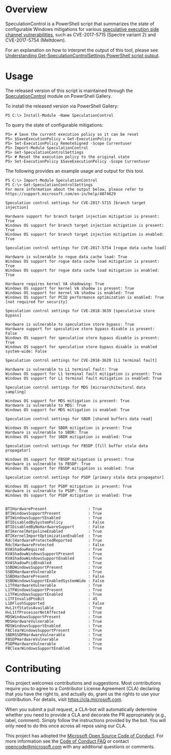 # Overview

SpeculationControl is a PowerShell script that summarizes the state of configurable Windows mitigations for various [speculative execution side channel vulnerabilities](https://blogs.technet.microsoft.com/srd/2018/03/15/mitigating-speculative-execution-side-channel-hardware-vulnerabilities/), such as CVE-2017-5715 (Spectre variant 2) and CVE-2017-5754 (Meltdown).

For an explanation on how to interpret the output of this tool, please see [Understanding Get-SpeculationControlSettings PowerShell script output](https://support.microsoft.com/en-us/help/4074629/understanding-the-output-of-get-speculationcontrolsettings-powershell).

# Usage

The released version of this script is maintained through the [SpeculationControl](https://www.powershellgallery.com/packages/SpeculationControl) module on PowerShell Gallery.

To install the released version via PowerShell Gallery:

```
PS C:\> Install-Module -Name SpeculationControl
```

To query the state of configurable mitigations:

```
PS> # Save the current execution policy so it can be reset
PS> $SaveExecutionPolicy = Get-ExecutionPolicy
PS> Set-ExecutionPolicy RemoteSigned -Scope Currentuser
PS> Import-Module SpeculationControl
PS> Get-SpeculationControlSettings
PS> # Reset the execution policy to the original state
PS> Set-ExecutionPolicy $SaveExecutionPolicy -Scope Currentuser
```

The following provides an example usage and output for this tool.

```
PS C:\> Import-Module SpeculationControl
PS C:\> Get-SpeculationControlSettings
For more information about the output below, please refer to https://support.microsoft.com/en-in/help/4074629

Speculation control settings for CVE-2017-5715 [branch target injection]

Hardware support for branch target injection mitigation is present: True
Windows OS support for branch target injection mitigation is present: True
Windows OS support for branch target injection mitigation is enabled: True

Speculation control settings for CVE-2017-5754 [rogue data cache load]

Hardware is vulnerable to rogue data cache load: True
Windows OS support for rogue data cache load mitigation is present: True
Windows OS support for rogue data cache load mitigation is enabled: True

Hardware requires kernel VA shadowing: True
Windows OS support for kernel VA shadow is present: True
Windows OS support for kernel VA shadow is enabled: True
Windows OS support for PCID performance optimization is enabled: True [not required for security]

Speculation control settings for CVE-2018-3639 [speculative store bypass]

Hardware is vulnerable to speculative store bypass: True
Hardware support for speculative store bypass disable is present: False
Windows OS support for speculative store bypass disable is present: True
Windows OS support for speculative store bypass disable is enabled system-wide: False

Speculation control settings for CVE-2018-3620 [L1 terminal fault]

Hardware is vulnerable to L1 terminal fault: True
Windows OS support for L1 terminal fault mitigation is present: True
Windows OS support for L1 terminal fault mitigation is enabled: True

Speculation control settings for MDS [microarchitectural data sampling]

Windows OS support for MDS mitigation is present: True
Hardware is vulnerable to MDS: True
Windows OS support for MDS mitigation is enabled: True

Speculation control settings for SBDR [shared buffers data read]

Windows OS support for SBDR mitigation is present: True
Hardware is vulnerable to SBDR: True
Windows OS support for SBDR mitigation is enabled: True

Speculation control settings for FBSDP [fill buffer stale data propagator]

Windows OS support for FBSDP mitigation is present: True
Hardware is vulnerable to FBSDP: True
Windows OS support for FBSDP mitigation is enabled: True

Speculation control settings for PSDP [primary stale data propagator]

Windows OS support for PSDP mitigation is present: True
Hardware is vulnerable to PSDP: True
Windows OS support for PSDP mitigation is enabled: True


BTIHardwarePresent                  : True
BTIWindowsSupportPresent            : True
BTIWindowsSupportEnabled            : True
BTIDisabledBySystemPolicy           : False
BTIDisabledByNoHardwareSupport      : False
BTIKernelRetpolineEnabled           : True
BTIKernelImportOptimizationEnabled  : True
RdclHardwareProtectedReported       : True
RdclHardwareProtected               : False
KVAShadowRequired                   : True
KVAShadowWindowsSupportPresent      : True
KVAShadowWindowsSupportEnabled      : True
KVAShadowPcidEnabled                : True
SSBDWindowsSupportPresent           : True
SSBDHardwareVulnerable              : True
SSBDHardwarePresent                 : False
SSBDWindowsSupportEnabledSystemWide : False
L1TFHardwareVulnerable              : True
L1TFWindowsSupportPresent           : True
L1TFWindowsSupportEnabled           : True
L1TFInvalidPteBit                   : 45
L1DFlushSupported                   : False
HvL1tfStatusAvailable               : True
HvL1tfProcessorNotAffected          : True
MDSWindowsSupportPresent            : True
MDSHardwareVulnerable               : True
MDSWindowsSupportEnabled            : True
FBClearWindowsSupportPresent        : True
SBDRSSDPHardwareVulnerable          : True
FBSDPHardwareVulnerable             : True
PSDPHardwareVulnerable              : True
FBClearWindowsSupportEnabled        : True
```

# Contributing

This project welcomes contributions and suggestions.  Most contributions require you to agree to a
Contributor License Agreement (CLA) declaring that you have the right to, and actually do, grant us
the rights to use your contribution. For details, visit https://cla.microsoft.com.

When you submit a pull request, a CLA-bot will automatically determine whether you need to provide
a CLA and decorate the PR appropriately (e.g., label, comment). Simply follow the instructions
provided by the bot. You will only need to do this once across all repos using our CLA.

This project has adopted the [Microsoft Open Source Code of Conduct](https://opensource.microsoft.com/codeofconduct/).
For more information see the [Code of Conduct FAQ](https://opensource.microsoft.com/codeofconduct/faq/) or
contact [opencode@microsoft.com](mailto:opencode@microsoft.com) with any additional questions or comments.
